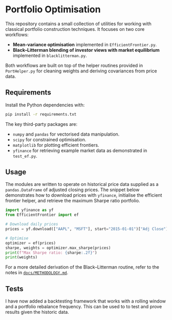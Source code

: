 # Portfolio Optimisation

This repository contains a small collection of utilities for working with classical
portfolio construction techniques. It focuses on two core workflows:

* **Mean-variance optimisation** implemented in `EfficientFrontier.py`.
* **Black–Litterman blending of investor views with market equilibrium** implemented in `blacklitterman.py`.

Both workflows are built on top of the helper routines provided in `PortHelper.py` for
cleaning weights and deriving covariances from price data.

## Requirements

Install the Python dependencies with:

```bash
pip install -r requirements.txt
```

The key third-party packages are:

* `numpy` and `pandas` for vectorised data manipulation.
* `scipy` for constrained optimisation.
* `matplotlib` for plotting efficient frontiers.
* `yfinance` for retrieving example market data as demonstrated in `test_ef.py`.

## Usage

The modules are written to operate on historical price data supplied as a
`pandas.DataFrame` of adjusted closing prices. The snippet below demonstrates
how to download prices with `yfinance`, initialise the efficient frontier helper,
and retrieve the maximum Sharpe ratio portfolio.

```python
import yfinance as yf
from EfficientFrontier import ef

# Download daily prices
prices = yf.download(["AAPL", "MSFT"], start="2015-01-01")["Adj Close"].dropna()

# Optimise
optimizer = ef(prices)
sharpe, weights = optimizer.max_sharpe(prices)
print(f"Max Sharpe ratio: {sharpe:.2f}")
print(weights)
```

For a more detailed derivation of the Black–Litterman routine, refer to the notes in
[`docs/METHODOLOGY.md`](docs/METHODOLOGY.md).

## Tests

I have now added a backtesting framework that works with a rolling window and a portfolio rebalance frequency. This can be used to to test and prove results given the historic data.
